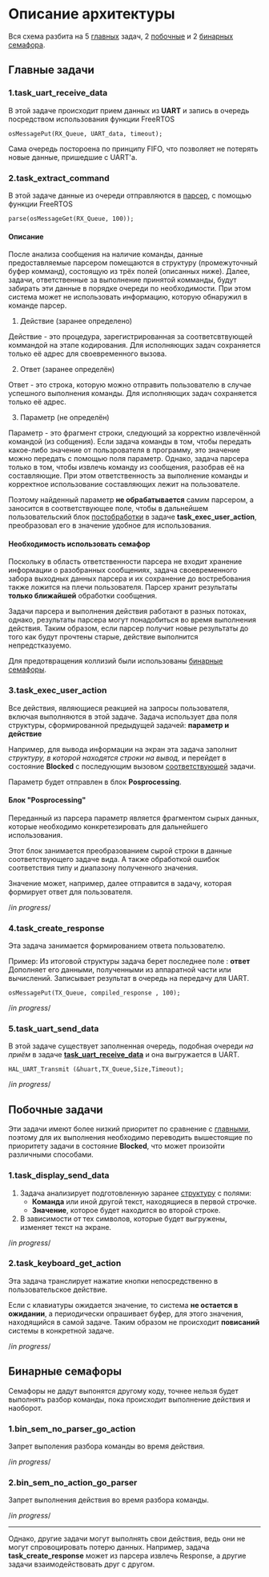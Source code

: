 # Описание архитектуры #

Вся схема разбита на 5 [главных](#Главные_задачи) задач, 2 [побочные](#Побочные_задачи) и 2 [бинарных семафора](#Бинарные_семафоры).



## <a name="Главные_задачи">Главные задачи</a> ##

### 1.task_uart_receive_data ###


В этой задаче происходит прием данных из **UART** и запись в очередь посредством использования функции FreeRTOS

	osMessagePut(RX_Queue, UART_data, timeout);

<a name="Очередь">Сама</a> очередь постороена по принципу FIFO, что позволяет не потерять новые данные, пришедшие с UART'а. 

### 2.task_extract_command ###


В этой задаче данные из очереди отправляются в [парсер](https://github.com/AFAlexandrov/command-parser), с помощью функции FreeRTOS

	parse(osMessageGet(RX_Queue, 100));

#### Описание ####

После анализа сообщения на наличие команды, данные предоставляемые парсером помещаются в структуру (промежуточный буфер комманд), состоящую из трёх полей (описанных ниже). Далее, задачи, ответственные за выполнение принятой комманды, будут забирать эти данные в порядке очереди по необходимости. При этом система может не использовать информацию, которую обнаружил в команде парсер.

1.	Действие (заранее определено)

Действие - это процедура, зарегистрированная за соответсвтвующей коммандой на этапе кодирования. Для исполняющих задач сохраняется только её адрес для своевременного вызова.

2.	Ответ (заранее определён)

Ответ - это строка, которую можно отправить пользователю в случае успешного выполнения команды. Для исполняющих задач сохраняется только её адрес.

3.	Параметр (не определён)

Параметр - это фрагмент строки, следующий за корректно извлечённой командой (из собщения). Если задача команды в том, чтобы передать какое-либо значение от пользрователя  в программу, это значение можно передать с помощью поля параметр. Однако, задача парсера только в том, чтобы извлечь команду из сообщения, разобрав её на составляющие. При этом ответственность за выполнение команды и корректное использование составляющих лежит на пользователе.

Поэтому найденный параметр **не обрабатывается** самим парсером, а заносится в соответствующее поле, чтобы в дальнейшем пользовательский блок [постобработки](#Posprocessing) в задаче **task_exec_user_action**, преобразовал его в значение удобное для использования.

#### Необходимость использовать семафор ####

Поскольку в область ответственности парсера не входит хранение информации о разобранных сообщениях, задача своевременного забора выходных данных парсера и их сохранение до востребования также ложится на плечи пользователя. Парсер хранит результаты **только ближайшей** обработки сообщения.

Задачи парсера и выполнения действия работают в разных потоках, однако, результаты парсера могут понадобиться во время выполнения действия. Таким образом, если парсер получит новые результаты до того как будут прочтены старые, действие выполнится непредстказуемо.

Для предотвращения коллизий были использованы [бинарные семафоры](#Бинарные_семафоры).

### 3.task_exec_user_action ###

Все действия, являющиеся реакцией на запросы пользователя, включая выполняются в этой задаче.
Задача использует два поля структуры, сформированной предыдущей задачей: **параметр и действие**

Например, для вывода информации на экран эта задача заполнит <a name="Структура">*структуру, в которой находятся строки на вывод,*</a> и перейдет в состояние **Blocked** с последующим вызовом [соответствующей](#sideTaskDisplayPushData) задачи.

Параметр будет отправлен в блок **Posprocessing**.

#### <a name="Posprocessing">Блок "Posprocessing"</a> #### 

Переданный из парсера параметр является фрагментом сырых данных, которые необходимо конкретезировать для дальнейшего использования.

Этот блок занимается преобразованием сырой строки в данные соответствующего задаче вида. А также обработкой ошибок соответствия типу и диапазону полученного значения.

Значение может, например, далее отправится в задачу, которая формирует ответ для пользователя. 

/*in progress*/

### 4.task_create_response ###

Эта задача занимается формированием ответа пользователю.

Пример:
Из итоговой структуры задача берет последнее поле : **ответ**
Дополняет его данными, полученными из аппаратной части или вычислений.
Записывает результат в очередь на передачу для UART.

	osMessagePut(TX_Queue, compiled_response , 100);

/*in progress*/

### 5.task_uart_send_data ###

В этой задаче существует заполненная очередь, подобная очереди *на приём* в задаче [**task_uart_receive_data**](#Очередь) и она выгружается в UART.

	HAL_UART_Transmit (&huart,TX_Queue,Size,Timeout);

/*in progress*/


## <a name="Побочные_задачи">Побочные задачи</a> ##

Эти задачи имеют более низкий приоритет по сравнение с [главными](#Главные_задачи), поэтому для их выполнения необходимо переводить вышестоящие по приоритету задачи в состояние **Blocked**, что может произойти различными способами. 

### <a name="sideTaskDisplayPushData">1.task_display_send_data</a> ###

1. Задача анализирует подготовленную заранее [структуру](#Структура) с полями:
	* **Команда** или иной другой текст, находящиеся в первой строчке.
	* **Значение**, которое будет находится во второй строке.
2. В зависимости от тех символов, которые будет выгружены, изменяет текст на экране. 


/*in progress*/

### 2.task_keyboard_get_action ###

Эта задача транслирует нажатие кнопки непосредственно в пользовательское действие.

Если с клавиатуры ожидается значение, то система **не остается в ожидании**, а периодически опрашивает буфер, для этого значения, находящийся в самой задаче. Таким образом не происходит **повисаний** системы в конкретной задаче. 

/*in progress*/

## <a name="Бинарные_семафоры">Бинарные семафоры</a> ##

Семафоры не дадут выпонятся другому коду, точнее нельзя будет выполнять разбор команды, пока происходит выполнение действия и наоборот.  

### 1.bin_sem_no_parser_go_action ###

Запрет выполения разбора команды во время действия.

/*in progress*/


### 2.bin_sem_no_action_go_parser ###

Запрет выполнения действия во время разбора команды.

/*in progress*/

---

Однако, другие задачи могут выполнять свои действия, ведь они не могут спровоцировать потерю данных. Например, задача **task_create_response** может из парсера извлечь Response, а другие задачи взаимодействовать друг с другом. 

